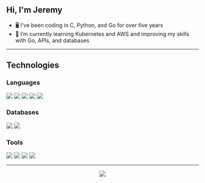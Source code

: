 ## Hi, I'm Jeremy
- 🖥️ I've been coding in C, Python, and Go for over five years
- 🌱 I’m currently learning Kubernetes and AWS and improving my skills with Go, APIs, and databases

---

## Technologies
### Languages
![](https://img.shields.io/badge/Golang-informational?style=for-the-badge&logo=go&color=1b2932&labelColor=1b2932)
![](https://img.shields.io/badge/Python-informational?style=for-the-badge&logo=python&color=1b2932&labelColor=1b2932)
![](https://img.shields.io/badge/C-informational?style=for-the-badge&logo=c&color=1b2932&labelColor=1b2932)
![](https://img.shields.io/badge/SQL-informational?style=for-the-badge&logo=postgresql&color=1b2932&labelColor=1b2932)
![](https://img.shields.io/badge/Bash-informational?style=for-the-badge&logo=gnu-bash&color=1b2932&labelColor=1b2932)

### Databases
![](https://img.shields.io/badge/PostgreSQL-informational?style=for-the-badge&logo=postgresql&color=1b2932&labelColor=1b2932)
![](https://img.shields.io/badge/SQLite-informational?style=for-the-badge&logo=sqlite&color=1b2932&labelColor=1b2932)

### Tools
![](https://img.shields.io/badge/Docker-informational?style=for-the-badge&logo=docker&color=1b2932&labelColor=1b2932)
![](https://img.shields.io/badge/Makefile-informational?style=for-the-badge&logo=GNU&color=1b2932&labelColor=1b2932)
![](https://img.shields.io/badge/Kubernetes-informational?style=for-the-badge&logo=kubernetes&color=1b2932&labelColor=1b2932)
![](https://img.shields.io/badge/Ansible-informational?style=for-the-badge&logo=ansible&color=1b2932&labelColor=1b2932)

---

<div align="center">
  <a href="https://github.com/jdjaxon">
    <img align="center" src="https://github-readme-stats.vercel.app/api?username=jdjaxon&show_icons=true&theme=noctis_minimus" />
  </a>
</div>
